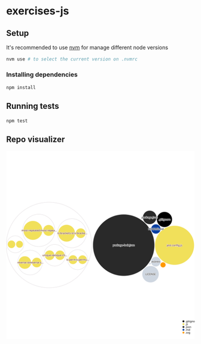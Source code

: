 # exercises-js

## Setup

It's recommended to use [nvm](https://github.com/nvm-sh/nvm) for manage different node versions

```bash
nvm use # to select the current version on .nvmrc
```

### Installing dependencies

```bash
npm install
```

## Running tests

```bash
npm test
```

## Repo visualizer

![Visualization of this repo](./diagram.svg)

